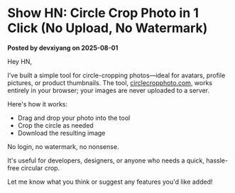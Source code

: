 # Show HN: Circle Crop Photo in 1 Click (No Upload, No Watermark)

**Posted by devxiyang on 2025-08-01**

Hey HN,

I’ve built a simple tool for circle-cropping photos—ideal for avatars, profile pictures, or product thumbnails. The tool, [circlecropphoto.com](https://circlecropphoto.com), works entirely in your browser; your images are never uploaded to a server.

Here's how it works:
- Drag and drop your photo into the tool
- Crop the circle as needed
- Download the resulting image

No login, no watermark, no nonsense.

It's useful for developers, designers, or anyone who needs a quick, hassle-free circular crop. 

Let me know what you think or suggest any features you'd like added!